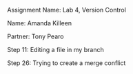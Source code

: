 Assignment Name: Lab 4, Version Control

Name: Amanda Killeen

Partner: Tony Pearo

Step 11: Editing a file in my branch

Step 26: Trying to create a merge conflict
